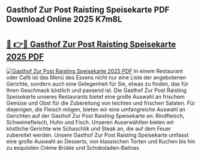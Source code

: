 ## Gasthof Zur Post Raisting Speisekarte PDF Download Online 2025 K7m8L

# <h2><a href="http://gc6lu9.nevu.top/?p=Gasthof+Zur+Post+Raisting+Speisekarte">🔗 👉🔴 Gasthof Zur Post Raisting Speisekarte 2025 PDF</a></h2>

[![Gasthof Zur Post Raisting Speisekarte 2025 PDF](https://i.imgur.com/dBaPXMq.png)](http://gc6lu9.nevu.top/?p=Gasthof+Zur+Post+Raisting+Speisekarte)
In einem Restaurant oder Café ist das Menü des Essens nicht nur eine Liste der angebotenen Gerichte, sondern auch eine Gelegenheit für Sie, etwas zu finden, das für Ihren Geschmack köstlich und passend ist. Die Gasthof Zur Post Raisting Speisekarte unseres Restaurants bietet eine große Auswahl an frischem Gemüse und Obst für die Zubereitung von leichten und frischen Salaten. Für diejenigen, die Fleisch mögen, bieten wir eine umfangreiche Auswahl an Gerichten auf der Gasthof Zur Post Raisting Speisekarte an: Rindfleisch, Schweinefleisch, Huhn und Fisch. Unseren Auserwählten bieten wir köstliche Gerichte wie Schaschlik und Steak an, die auf dem Feuer zubereitet werden. Unsere Gasthof Zur Post Raisting Speisekarte umfasst eine große Auswahl an Desserts, von klassischen Torten und Kuchen bis hin zu exquisiten Crème Brûlée und Schokoladen-Balinas.
